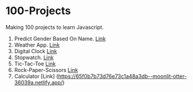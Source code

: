 # 100-Projects
Making 100 projects to learn Javascript.

1. Predict Gender Based On Name. [Link](https://65eadbbf4568f566fcc6322b--cozy-sawine-d5536a.netlify.app/)
2. Weather App. [Link](https://65eb978993097c2656fe808b--glowing-mermaid-859984.netlify.app/)
3. Digital Clock [Link](https://65ec19477310826bbd95638e--heartfelt-hamster-738877.netlify.app/)
4. Stopwatch. [Link](https://65ed6178c99fd9383e566269--prismatic-strudel-714f42.netlify.app/)
5. Tic-Tac-Toe [Link](https://65ed8433731082470595812f--eloquent-nougat-3645db.netlify.app/)
6. Rock-Paper-Scissors [Link](https://sunny2329.github.io/Rock-Paper-Scissors/)
7. Calculator [Link] (https://65f0b7b73d76e73c1a48a3db--moonlit-otter-36039a.netlify.app/)
